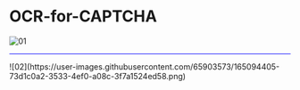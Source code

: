# OCR-for-CAPTCHA

![01](https://user-images.githubusercontent.com/65903573/165094330-47dab086-878c-4beb-b525-c6f6d2e92420.png)
<hr style="background-color:blue;"></hr>
![02](https://user-images.githubusercontent.com/65903573/165094405-73d1c0a2-3533-4ef0-a08c-3f7a1524ed58.png)



